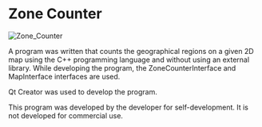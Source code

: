 # Zone Counter

![Zone_Counter](https://www.hakanbogan.com/sa.PNG)

A program was written that counts the geographical regions on a given 2D map using the C++ programming language and without using an external library. While developing the program, the ZoneCounterInterface and MapInterface interfaces are used.

Qt Creator was used to develop the program.

This program was developed by the developer for self-development. It is not developed for commercial use.
